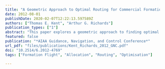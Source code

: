 ```yaml
---
title: "A Geometric Approach to Optimal Routing for Commercial Formation Flight"
date: 2012-08-01
publishDate: 2020-02-07T12:22:13.597589Z
authors: ["Thomas E. Kent", "Arthur G. Richards"]
publication_types: ["1"]
abstract: "This paper explores a geometric approach to finding optimal routes for commercial formation flight. A weighted extension of the classical Fermat point problem is used to develop an analytic solution to finding optimal routes, thereby reducing the complexity of the problem and enabling a quick evaluation. We then construct a method to decouple origin and destination nodes creating a vertex from which the route projects, along with loci of possible points of formation. This implementation enables us to take lists of routes and efficiently decompose them to find the optimal locations for flights to meet, fly in formation and then break away and continue on their solo paths. We look at a case study of creating formations from 210 transatlantic flights for a fleet size of up to 2, resulting in overall global approximate total fuel savings of 8.6%. Furthermore we explore heuristic methods to finding solutions when creating larger fleet size formations, indicating savings surpassing 10%."
featured: false
publication: "*AIAA Guidance, Navigation, and Control Conference*"
url_pdf: "files/publications/Kent_Richards_2012_GNC.pdf"
doi: "10.2514/6.2012-4769"
tags: ["Formation Flight", "Allocation", "Routing", "Optimisation"]

---
```


